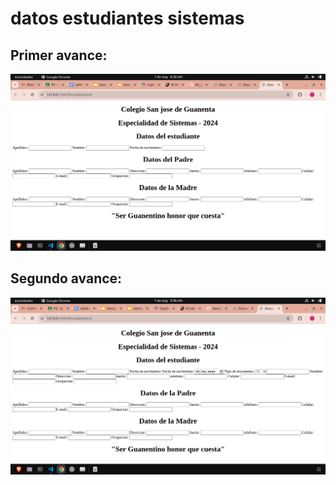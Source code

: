 # datos estudiantes sistemas

## Primer avance:
![Primer Pantallazo](img/avance_1.png "Primer avance del formulario")

## Segundo avance:
![Primer Pantallazo](img/avance_2.png "Primer avance del formulario")